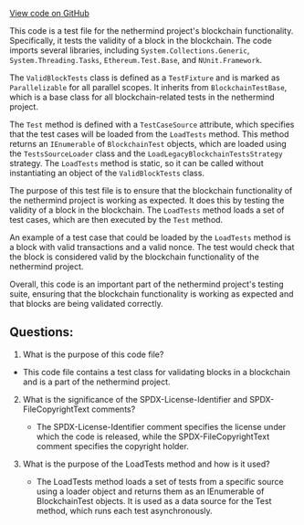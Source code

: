 [View code on GitHub](https://github.com/nethermindeth/nethermind/Ethereum.Blockchain.Block.Legacy.Test/ValidBlockTests.cs)

This code is a test file for the nethermind project's blockchain functionality. Specifically, it tests the validity of a block in the blockchain. The code imports several libraries, including `System.Collections.Generic`, `System.Threading.Tasks`, `Ethereum.Test.Base`, and `NUnit.Framework`. 

The `ValidBlockTests` class is defined as a `TestFixture` and is marked as `Parallelizable` for all parallel scopes. It inherits from `BlockchainTestBase`, which is a base class for all blockchain-related tests in the nethermind project. 

The `Test` method is defined with a `TestCaseSource` attribute, which specifies that the test cases will be loaded from the `LoadTests` method. This method returns an `IEnumerable` of `BlockchainTest` objects, which are loaded using the `TestsSourceLoader` class and the `LoadLegacyBlockchainTestsStrategy` strategy. The `LoadTests` method is static, so it can be called without instantiating an object of the `ValidBlockTests` class.

The purpose of this test file is to ensure that the blockchain functionality of the nethermind project is working as expected. It does this by testing the validity of a block in the blockchain. The `LoadTests` method loads a set of test cases, which are then executed by the `Test` method. 

An example of a test case that could be loaded by the `LoadTests` method is a block with valid transactions and a valid nonce. The test would check that the block is considered valid by the blockchain functionality of the nethermind project. 

Overall, this code is an important part of the nethermind project's testing suite, ensuring that the blockchain functionality is working as expected and that blocks are being validated correctly.
## Questions: 
 1. What is the purpose of this code file?
   - This code file contains a test class for validating blocks in a blockchain and is a part of the nethermind project.

2. What is the significance of the SPDX-License-Identifier and SPDX-FileCopyrightText comments?
   - The SPDX-License-Identifier comment specifies the license under which the code is released, while the SPDX-FileCopyrightText comment specifies the copyright holder.

3. What is the purpose of the LoadTests method and how is it used?
   - The LoadTests method loads a set of tests from a specific source using a loader object and returns them as an IEnumerable of BlockchainTest objects. It is used as a data source for the Test method, which runs each test asynchronously.